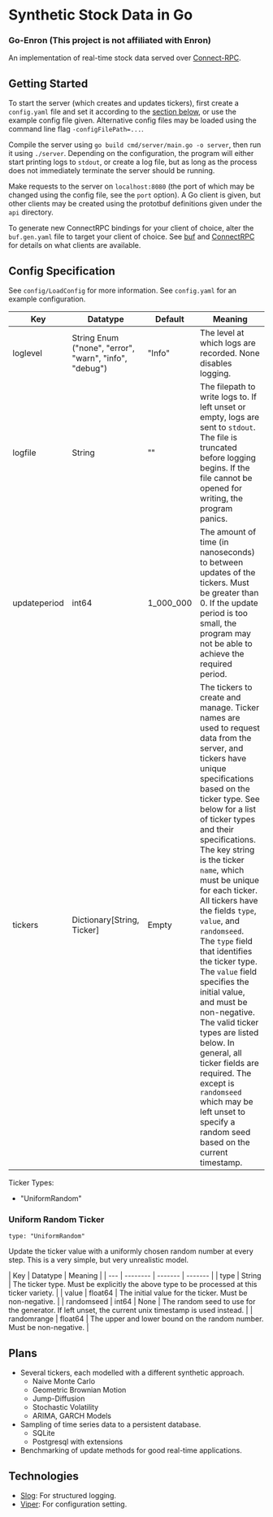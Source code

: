 # Synthetic Stock Data in Go
### Go-Enron (This project is not affiliated with Enron)

An implementation of real-time stock data served over [Connect-RPC](https://connectrpc.com/). 

## Getting Started

To start the server (which creates and updates tickers), first create a `config.yaml` file and set it according to the [section below](#config-specification), or use the example config file given. Alternative config files may be loaded using the command line flag `-configFilePath=...`. 

Compile the server using `go build cmd/server/main.go -o server`, then run it using `./server`. Depending on the configuration, the program will either start printing logs to `stdout`, or create a log file, but as long as the process does not immediately terminate the server should be running.

Make requests to the server on `localhost:8080` (the port of which may be changed using the config file, see the `port` option). A Go client is given, but other clients may be created using the prototbuf definitions given under the `api` directory.

To generate new ConnectRPC bindings for your client of choice, alter the `buf.gen.yaml` file to target your client of choice. See [buf](https://buf.build/) and [ConnectRPC](https://connectrpc.com/) for details on what clients are available.

## Config Specification

See `config/LoadConfig` for more information. See `config.yaml` for an example configuration.

| Key | Datatype | Default | Meaning |
| --- | -------- | ------- | ------- |
| loglevel | String Enum ("none", "error", "warn", "info", "debug") | "Info" | The level at which logs are recorded. None disables logging. |
| logfile | String | "" | The filepath to write logs to. If left unset or empty, logs are sent to `stdout`. The file is truncated before logging begins. If the file cannot be opened for writing, the program panics. |
| updateperiod | int64 | 1_000_000 | The amount of time (in nanoseconds) to between updates of the tickers. Must be greater than 0. If the update period is too small, the program may not be able to achieve the required period. |
| tickers | Dictionary[String, Ticker] | Empty | The tickers to create and manage. Ticker names are used to request data from the server, and tickers have unique specifications based on the ticker type. See below for a list of ticker types and their specifications. The key string is the ticker `name`, which must be unique for each ticker. All tickers have the fields `type`, `value`, and `randomseed`. The `type` field that identifies the ticker type. The `value` field specifies the initial value, and must be non-negative. The valid ticker types are listed below. In general, all ticker fields are required. The except is `randomseed` which may be left unset to specify a random seed based on the current timestamp. |

Ticker Types:
- "UniformRandom"

### Uniform Random Ticker

`type: "UniformRandom"`

Update the ticker value with a uniformly chosen random number at every step. This is a very simple, but very unrealistic model.

| Key | Datatype | Meaning |
| --- | -------- | ------- | ------- |
| type | String | The ticker type. Must be explicitly the above type to be processed at this ticker variety. |
| value | float64 | The initial value for the ticker. Must be non-negative. |
| randomseed | int64 | None | The random seed to use for the generator. If left unset, the current unix timestamp is used instead. |
| randomrange | float64 | The upper and lower bound on the random number. Must be non-negative. |


## Plans

- Several tickers, each modelled with a different synthetic approach.
    - Naive Monte Carlo
    - Geometric Brownian Motion
    - Jump-Diffusion
    - Stochastic Volatility
    - ARIMA, GARCH Models
- Sampling of time series data to a persistent database.
    - SQLite
    - Postgresql with extensions
- Benchmarking of update methods for good real-time applications.

## Technologies

- [Slog](https://pkg.go.dev/log/slog): For structured logging.
- [Viper](https://github.com/spf13/viper): For configuration setting.